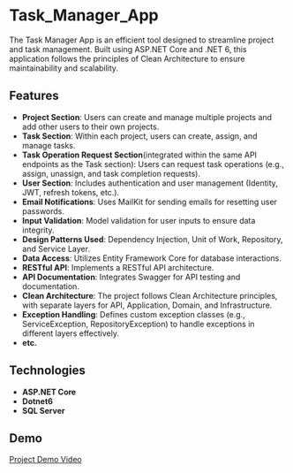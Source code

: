 # Task_Manager_App

The Task Manager App is an efficient tool designed to streamline project and task management. Built using ASP.NET Core and .NET 6, this application follows the principles of Clean Architecture to ensure maintainability and scalability.


## Features

- **Project Section**: Users can create and manage multiple projects and add other users to their own projects.
- **Task Section**: Within each project, users can create, assign, and manage tasks.
- **Task Operation Request Section**(integrated within the same API endpoints as the Task section): Users can request task operations (e.g., assign, unassign, and task completion requests). 
- **User Section**: Includes authentication and user management (Identity, JWT, refresh tokens, etc.).
- **Email Notifications**: Uses MailKit for sending emails for resetting user passwords.
- **Input Validation**: Model validation for user inputs to ensure data integrity.
- **Design Patterns Used**: Dependency Injection, Unit of Work, Repository, and Service Layer.
- **Data Access**: Utilizes Entity Framework Core for database interactions.
- **RESTful API**: Implements a RESTful API architecture.
- **API Documentation**: Integrates Swagger for API testing and documentation.
- **Clean Architecture**: The project follows Clean Architecture principles, with separate layers for API, Application, Domain, and Infrastructure.
- **Exception Handling**: Defines custom exception classes (e.g., ServiceException, RepositoryException) to handle exceptions in different layers effectively.
- **etc.**


## Technologies

- **ASP.NET Core**
- **Dotnet6**
- **SQL Server**

## Demo

[Project Demo Video](https://raw.githubusercontent.com/karim1378/Task_Manager_App/main/Demo/demo.mp4)
